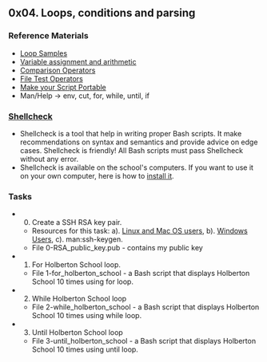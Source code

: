 ## 0x04. Loops, conditions and parsing

### Reference Materials
* [Loop Samples](https://tldp.org/LDP/Bash-Beginners-Guide/html/sect_09_01.html)
* [Variable assignment and arithmetic](https://tldp.org/LDP/abs/html/ops.html)
* [Comparison Operators](https://tldp.org/LDP/abs/html/comparison-ops.html)
* [File Test Operators](https://tldp.org/LDP/abs/html/fto.html)
* [Make your Script Portable](https://www.cyberciti.biz/tips/finding-bash-perl-python-portably-using-env.html)
* Man/Help -> env, cut, for, while, until, if


### [Shellcheck](https://github.com/koalaman/shellcheck)
* Shellcheck is a tool that help in writing proper Bash scripts. It make recommendations on syntax and semantics and provide advice on edge cases. Shellcheck is friendly! All Bash scripts must pass Shellcheck without any error.
* Shellcheck is available on the school's computers. If you want to use it on your own computer, here is how to [install it](https://github.com/koalaman/shellcheck#installing).

### Tasks
* 0. Create a SSH RSA key pair.
  - Resources for this task: a). [Linux and Mac OS users](https://askubuntu.com/questions/61557/how-do-i-set-up-ssh-authentication-keys), b). [Windows Users](https://docs.rackspace.com/support/how-to/generating-rsa-keys-with-ssh-puttygen/), c). man:ssh-keygen.
  - File 0-RSA_public_key.pub - contains my public key
* 1. For Holberton School loop.
  * File 1-for_holberton_school - a Bash script that displays Holberton School 10 times using for loop.
* 2. While Holberton School loop
  - File 2-while_holberton_school - a Bash script that displays Holberton School 10 times using while loop.
* 3. Until Holberton School loop
  - File 3-until_holberton_school - a Bash script that displays Holberton School 10 times using until loop.
  